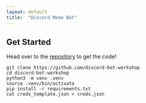 ```yaml
---
layout: default
title:  "Discord Meme Bot"
---
```


## Get Started

Head over to the [repository](https://github.com/discord-bot-workshop) to get the code!

```
git clone https://github.com/discord-bot-workshop
cd discord-bot-workshop
python3 -m venv .venv
source .venv/bin/activate
pip install -r requirements.txt
cat creds_template.json > creds.json
```
